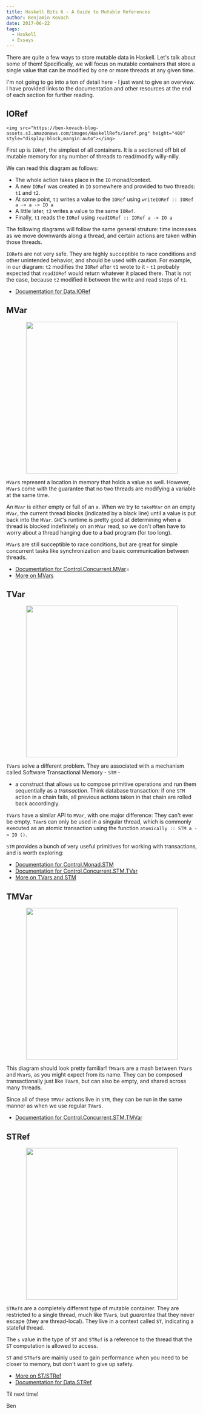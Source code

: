 ```yaml
---
title: Haskell Bits 6 - A Guide to Mutable References
author: Benjamin Kovach
date: 2017-06-22
tags:
  - Haskell
  - Essays
---
```


There are quite a few ways to store mutable data in Haskell. Let's talk about some of
them! Specifically, we will focus on mutable containers that store a single
value that can be modified by one or more threads at any given time.

I'm not going to go into a ton of detail here - I just want to give an overview.
I have provided links to the documentation and other resources at the end of
each section for further reading.

## IORef

``` {=html}
<img src="https://ben-kovach-blog-assets.s3.amazonaws.com/images/HaskellRefs/ioref.png" height="400" style="display:block;margin:auto"></img>
```

First up is `IORef`, the simplest of all containers. It is a sectioned off bit
of mutable memory for any number of threads to read/modify willy-nilly.

We can read this diagram as follows:

- The whole action takes place in the `IO` monad/context.
- A new `IORef` was created in `IO` somewhere and provided to two threads: `t1` and `t2`.
- At some point, `t1` writes a value to the `IORef` using `writeIORef :: IORef a -> a -> IO a`
- A little later, `t2` writes a value to the same `IORef`.
- Finally, `t1` reads the `IORef` using `readIORef :: IORef a -> IO a`

The following diagrams will follow the same general struture: time increases
as we move downwards along a thread, and certain actions are taken within those threads.

`IORef`s are not very safe. They are highly succeptible to race conditions and other unintended behavior, and should be used with caution.
For example, in our diagram: `t2` modifies the `IORef` after `t1` wrote to it - `t1` probably expected that `readIORef` would return
whatever it placed there. That is not the case, because `t2` modified it between the write and read steps of `t1`.

- [Documentation for Data.IORef](https://hackage.haskell.org/package/base-4.9.1.0/docs/Data-IORef.html)

## MVar

<img src="https://ben-kovach-blog-assets.s3.amazonaws.com/images/HaskellRefs/mvar.png" height="400" style="display:block;margin:auto"></img>

`MVar`s represent a location in memory that holds a value as well. However,
`MVar`s come with the guarantee that no two threads are modifying a variable at the same
time.

An `MVar` is either empty or full of an `a`. When we try to `takeMVar` on an
empty `MVar`, the current thread blocks (indicated by a black line) until a value is put back into the `MVar`. `GHC`'s
runtime is pretty good at determining when a thread is blocked indefinitely on an `MVar` read, so we don't often have
to worry about a thread hanging due to a bad program (for too long).

`MVar`s are still succeptible to race conditions, but are great for simple
concurrent tasks like synchronization and basic communication between threads.

- [Documentation for Control.Concurrent.MVar](https://hackage.haskell.org/package/base-4.9.1.0/docs/Control-Concurrent-MVar.html)=
- [More on MVars](http://chimera.labs.oreilly.com/books/1230000000929/ch07.html)

## TVar

<img src="https://ben-kovach-blog-assets.s3.amazonaws.com/images/HaskellRefs/tvar.png" height="400" style="display:block;margin:auto"></img>

`TVar`s solve a different problem. They are associated with a mechanism called Software Transactional Memory - `STM` -
- a construct that allows us to compose primitive operations
and run them sequentially as a _transaction_. Think database transaction: if one `STM` action in a chain fails, all previous actions taken in that chain are rolled back accordingly.

`TVar`s have a similar API to `MVar`, with one major difference: They can't ever be empty. `TVar`s can only be used in a singular thread, which is commonly executed as an atomic transaction using the function `atomically :: STM a -> IO ()`.

`STM` provides a bunch of very useful primitives for working with transactions, and is worth exploring:

- [Documentation for Control.Monad.STM](https://hackage.haskell.org/package/stm-2.4.4.1/docs/Control-Monad-STM.html)
- [Documentation for Control.Concurrent.STM.TVar](https://hackage.haskell.org/package/stm-2.4.4.1/docs/Control-Concurrent-STM-TVar.html)
- [More on TVars and STM](http://chimera.labs.oreilly.com/books/1230000000929/ch10.html)

## TMVar

<img src="https://ben-kovach-blog-assets.s3.amazonaws.com/images/HaskellRefs/tmvar.png" height="400" style="display:block;margin:auto"></img>

This diagram should look pretty familiar! `TMVar`s are a mash between `TVar`s and
`MVar`s, as you might expect from its name. They can be composed transactionally
just like `TVar`s, but can also be empty, and shared across many threads.

Since all of these `TMVar` actions live in `STM`, they can be run in the same manner as when we use regular `TVar`s.

- [Documentation for Control.Concurrent.STM.TMVar](https://hackage.haskell.org/package/stm-2.4.4.1/docs/Control-Concurrent-STM-TMVar.html)

## STRef

<img src="https://ben-kovach-blog-assets.s3.amazonaws.com/images/HaskellRefs/stref.png" height="400" style="display:block;margin:auto"></img>

`STRef`s are a completely different type of mutable container. They are restricted to a single thread, much like `TVar`s,
but _guarantee_ that they never escape (they are thread-local). They live in a context called `ST`, indicating a stateful thread.

The `s` value in the type of `ST` and `STRef` is a reference to the thread that the `ST` computation is allowed to access.

`ST` and `STRef`s are mainly used to gain performance when you need
to be closer to memory, but don't want to give up safety.

- [More on ST/STRef](https://wiki.haskell.org/Monad/ST)
- [Documentation for Data.STRef](https://hackage.haskell.org/package/base-4.9.1.0/docs/Data-STRef.html)

Til next time!

Ben
